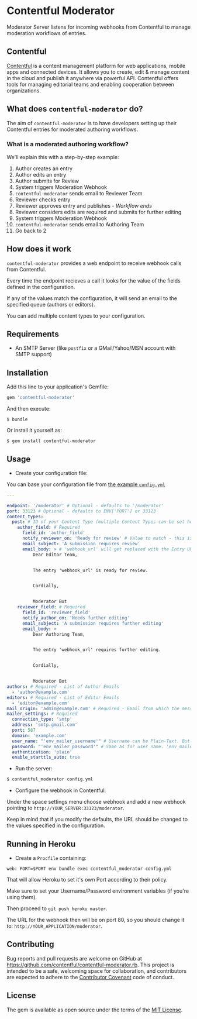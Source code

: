 # Contentful Moderator

Moderator Server listens for incoming webhooks from Contentful to manage moderation workflows of entries.

## Contentful
[Contentful](http://www.contentful.com) is a content management platform for web applications,
mobile apps and connected devices. It allows you to create, edit & manage content in the cloud
and publish it anywhere via powerful API. Contentful offers tools for managing editorial
teams and enabling cooperation between organizations.

## What does `contentful-moderator` do?
The aim of `contentful-moderator` is to have developers setting up their Contentful
entries for moderated authoring workflows.

### What is a moderated authoring workflow?

We'll explain this with a step-by-step example:

1. Author creates an entry
2. Author edits an entry
3. Author submits for Review
4. System triggers Moderation Webhook
5. `contentful-moderator` sends email to Reviewer Team
6. Reviewer checks entry
  1. Reviewer approves entry and publishes - *Workflow ends*
  2. Reviewer considers edits are required and submits for further editing
7. System triggers Moderation Webhook
8. `contentful-moderator` sends email to Authoring Team
9. Go back to 2

## How does it work
`contentful-moderator` provides a web endpoint to receive webhook calls from Contentful.

Every time the endpoint recieves a call it looks for the value of the fields defined in the configuration.

If any of the values match the configuration, it will send an email to the specified queue (authors or editors).

You can add multiple content types to your configuration.

## Requirements

* An SMTP Server (like `postfix` or a GMail/Yahoo/MSN account with SMTP support)

## Installation

Add this line to your application's Gemfile:

```ruby
gem 'contentful-moderator'
```

And then execute:

    $ bundle

Or install it yourself as:

    $ gem install contentful-moderator

## Usage

* Create your configuration file:

You can base your configuration file from [the example `config.yml`](./example/config.yml)

```yml
---

endpoint: '/moderator' # Optional - defaults to '/moderator'
port: 33123 # Optional - defaults to ENV['PORT'] or 33123
content_types:
  post: # ID of your Content Type (multiple Content Types can be set here)
    author_field: # Required
      field_id: 'author_field'
      notify_reviewer_on: 'Ready for review' # Value to match - this is Exact match
      email_subject: 'A submission requires review'
      email_body: > # 'webhook_url' will get replaced with the Entry URL in the Contentful Web App
          Dear Editor Team,


          The entry 'webhook_url' is ready for review.


          Cordially,


          Moderator Bot
    reviewer_field: # Required
      field_id: 'reviewer_field'
      notify_author_on: 'Needs further editing'
      email_subject: 'A submission requires further editing'
      email_body: >
          Dear Authoring Team,


          The entry 'webhook_url' requires further editing.


          Cordially,


          Moderator Bot
authors: # Required - List of Author Emails
  - 'author@example.com'
editors: # Required - List of Editor Emails
  - 'editor@example.com'
mail_origin: 'admin@example.com' # Required - Email from which the messages will be sent (on GMail this does not take effect)
mailer_settings: # Required
  connection_type: 'smtp'
  address: 'smtp.gmail.com'
  port: 587
  domain: 'example.com'
  user_name: "'env_mailer_username'" # Username can be Plain-Text. But 'env_mailer_username' will get replaced with ENV['ENV_MAILER_USERNAME']
  password: "'env_mailer_password'" # Same as for user_name. 'env_mailer_password' will get replaced with ENV['ENV_MAILER_PASSWORD']
  authentication: 'plain'
  enable_starttls_auto: true
```

* Run the server:

```bash
$ contentful_moderator config.yml
```

* Configure the webhook in Contentful:

Under the space settings menu choose webhook and add a new webhook pointing to `http://YOUR_SERVER:33123/moderator`.

Keep in mind that if you modify the defaults, the URL should be changed to the values specified in the configuration.

## Running in Heroku

* Create a `Procfile` containing:

```
web: PORT=$PORT env bundle exec contentful_moderator config.yml
```

That will allow Heroku to set it's own Port according to their policy.

Make sure to set your Username/Password environment variables (if you're using them).

Then proceed to `git push heroku master`.

The URL for the webhook then will be on port 80, so you should change it to: `http://YOUR_APPLICATION/moderator`.

## Contributing

Bug reports and pull requests are welcome on GitHub at https://github.com/contentful/contentful-moderator.rb. This project is intended to be a safe, welcoming space for collaboration, and contributors are expected to adhere to the [Contributor Covenant](http://contributor-covenant.org) code of conduct.

## License

The gem is available as open source under the terms of the [MIT License](http://opensource.org/licenses/MIT).
